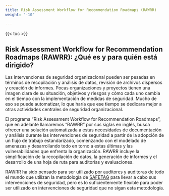 ```yaml
---
title: Risk Assessment Workflow for Recommendation Roadmaps (RAWRR)
weight: "-10"

---
```

{{< toc >}}

## Risk Assessment Workflow for Recommendation Roadmaps (RAWRR): ¿Qué es y para quién está dirigido?

Las intervenciones de seguridad organizacional pueden ser pesadas en términos de recopilación y análisis de datos, revisión de archivos dispersos y creación de informes. Pocas organizaciones y proyectos tienen una imagen clara de su situación, objetivos y riesgos y cómo cada uno cambia en el tiempo con la implementación de medidas de seguridad. Mucho de eso se puede automatizar, lo que haría que ese tiempo se dedicara mejor a otras actividades centrales de seguridad organizacional.

El programa “Risk Assessment Workflow for Recommendation Roadmaps”, que en adelante llamaremos “RAWRR” por sus siglas en inglés, busca ofrecer una solución automatizada a estas necesidades de documentación y análisis durante las intervenciones de seguridad a partir de la adopción de un flujo de trabajo estandarizado, comenzando con el modelado de amenazas y desarrollando todo en torno a estas últimas y las vulnerabilidades que enfrenta la organización. RAWRR incluye la simplificación de la recopilación de datos, la generación de informes y el desarrollo de una hoja de ruta para auditorías y evaluaciones.

RAWRR ha sido pensado para ser utilizado por auditores y auditoras de todo el mundo que utilizan la metodología de [SAFETAG](https://safetag.org/) para llevar a cabo sus intervenciones de seguridad, pero es lo suficientemente flexible para poder ser utilizado en intervenciones de seguridad que no sigan esta metodología.